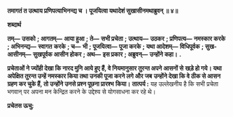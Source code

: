 **तमागतं त उत्थाय प्रणिपत्याभिनन्द्य च ।** **पूजयित्वा यथादेशं सुखासीनमथाब्रुवन् ॥ ४॥** 

**शब्दार्थ** 

**तम्—** **उसको** **; आगतम्—** **आया हुआ** **; ते—** **सभी प्रचेता** **; उत्थाय—** **उठकर** **; प्रणिपत्य—** **नमस्कार करके** **; अभिनन्द्य—** **स्वागत** **करके** **; च—** **भी** **; पूजयित्वा—** **पूजा करके** **; यथा आदेशम्—** **विधिपूर्वक** **; सुख-आसीनम्—** **सुखपूर्वक आसीन होकर** **; अथ—** **इस प्रकार** **; अब्रुवन्—** **उन्होंने कहा।** **.** 

**प्रचेताओं ने ज्योंही देखा कि नारद मुनि आये हुए हैं, वे नियमानुसार तुरन्त अपने आसनों से** **खड़े हो गये। यथा अपेक्षित तुरन्त उन्हें नमस्कार किया तथा उनकी पूजा करने लगे और जब** **उन्होंने देखा कि वे ठीक से आसन ग्रहण कर चुके हैं, तो उन्होंने उनसे प्रश्न पूछना प्रारश्भ** **किया।** **तात्पर्य :** यह उल्लेखनीय है कि सभी प्रचेता भगवान् पर अपना मन केन्द्रित करने के उद्देश्य से योगसाधना कर रहे थे।  

**प्रचेतस ऊचु:** 